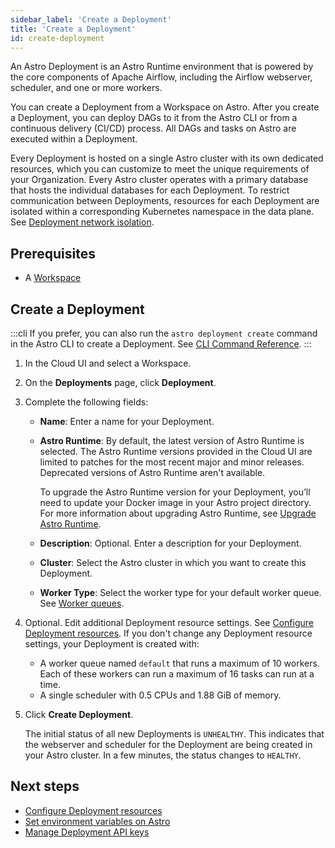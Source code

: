 ```yaml
---
sidebar_label: 'Create a Deployment'
title: 'Create a Deployment'
id: create-deployment
---
```


<head>
  <meta name="description" content="Learn how to create an Astro Deployment. After you’ve created a Deployment, you can deploy DAGs to it from the Astro command-line interface (CLI), or from a continuous integration and continuous delivery (CI/CD) pipeline." />
  <meta name="og:description" content="Learn how to create an Astro Deployment. After you’ve created a Deployment, you can deploy DAGs to it from the Astro command-line interface (CLI), or from a continuous integration and continuous delivery (CI/CD) pipeline." />
</head>


An Astro Deployment is an Astro Runtime environment that is powered by the core components of Apache Airflow, including the Airflow webserver, scheduler, and one or more workers.

You can create a Deployment from a Workspace on Astro. After you create a Deployment, you can deploy DAGs to it from the Astro CLI or from a continuous delivery (CI/CD) process. All DAGs and tasks on Astro are executed within a Deployment.

Every Deployment is hosted on a single Astro cluster with its own dedicated resources, which you can customize to meet the unique requirements of your Organization. Every Astro cluster operates with a primary database that hosts the individual databases for each Deployment.  To restrict communication between Deployments, resources for each Deployment are isolated within a corresponding Kubernetes namespace in the data plane. See [Deployment network isolation](data-protection.md#deployment-network-isolation).

## Prerequisites

- A [Workspace](manage-workspaces.md)

## Create a Deployment

:::cli
If you prefer, you can also run the `astro deployment create` command in the Astro CLI to create a Deployment. See [CLI Command Reference](cli/astro-deployment-create.md).
:::

1. In the Cloud UI and select a Workspace.

2. On the **Deployments** page, click **Deployment**.

3. Complete the following fields:

    - **Name**: Enter a name for your Deployment.
    - **Astro Runtime**: By default, the latest version of Astro Runtime is selected. The Astro Runtime versions provided in the Cloud UI are limited to patches for the most recent major and minor releases. Deprecated versions of Astro Runtime aren't available.

        To upgrade the Astro Runtime version for your Deployment, you’ll need to update your Docker image in your Astro project directory. For more information about upgrading Astro Runtime, see [Upgrade Astro Runtime](upgrade-runtime.md).

    - **Description**: Optional. Enter a description for your Deployment.
    - **Cluster**: Select the Astro cluster in which you want to create this Deployment.
    - **Worker Type**: Select the worker type for your default worker queue. See [Worker queues](configure-deployment-resources.md#worker-queues).

4. Optional. Edit additional Deployment resource settings. See [Configure Deployment resources](configure-deployment-resources.md). If you don't change any Deployment resource settings, your Deployment is created with:

    - A worker queue named `default` that runs a maximum of 10 workers. Each of these workers can run a maximum of 16 tasks can run at a time.
    - A single scheduler with 0.5 CPUs and 1.88 GiB of memory.

5. Click **Create Deployment**.

    The initial status of all new Deployments is `UNHEALTHY`. This indicates that the webserver and scheduler for the Deployment are being created in your Astro cluster. In a few minutes, the status changes to `HEALTHY`.

## Next steps

- [Configure Deployment resources](configure-deployment-resources.md)
- [Set environment variables on Astro](environment-variables.md)
- [Manage Deployment API keys](api-keys.md)
